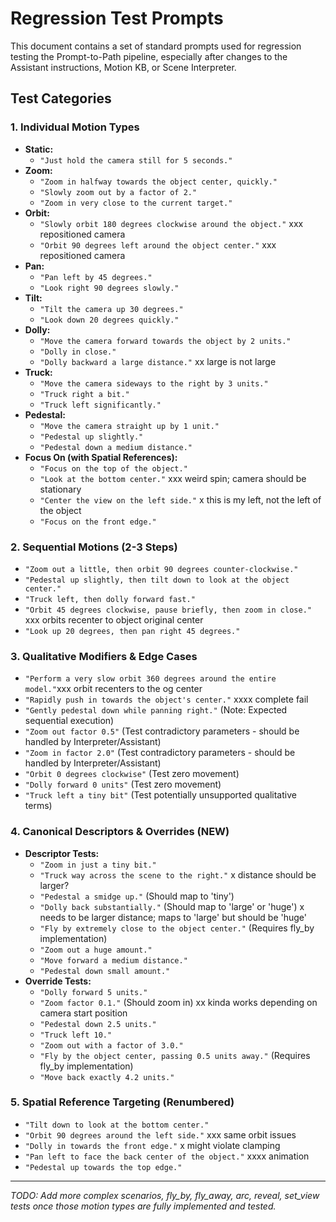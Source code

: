 # Regression Test Prompts

This document contains a set of standard prompts used for regression testing the Prompt-to-Path pipeline, especially after changes to the Assistant instructions, Motion KB, or Scene Interpreter.

## Test Categories

### 1. Individual Motion Types

*   **Static:**
    *   `"Just hold the camera still for 5 seconds."`
*   **Zoom:**
    *   `"Zoom in halfway towards the object center, quickly."`
    *   `"Slowly zoom out by a factor of 2."`
    *   `"Zoom in very close to the current target."`
*   **Orbit:**
    *   `"Slowly orbit 180 degrees clockwise around the object."` xxx repositioned camera
    *   `"Orbit 90 degrees left around the object center."` xxx repositioned camera
*   **Pan:**
    *   `"Pan left by 45 degrees."`
    *   `"Look right 90 degrees slowly."`
*   **Tilt:**
    *   `"Tilt the camera up 30 degrees."`
    *   `"Look down 20 degrees quickly."`
*   **Dolly:**
    *   `"Move the camera forward towards the object by 2 units."`
    *   `"Dolly in close."`
    *   `"Dolly backward a large distance."` xx large is not large
*   **Truck:**
    *   `"Move the camera sideways to the right by 3 units."`
    *   `"Truck right a bit."`
    *   `"Truck left significantly."`
*   **Pedestal:**
    *   `"Move the camera straight up by 1 unit."`
    *   `"Pedestal up slightly."`
    *   `"Pedestal down a medium distance."`
*   **Focus On (with Spatial References):**
    *   `"Focus on the top of the object."`
    *   `"Look at the bottom center."` xxx weird spin; camera should be stationary
    *   `"Center the view on the left side."` x this is my left, not the left of the object
    *   `"Focus on the front edge."` 

### 2. Sequential Motions (2-3 Steps)

*   `"Zoom out a little, then orbit 90 degrees counter-clockwise."`
*   `"Pedestal up slightly, then tilt down to look at the object center."`
*   `"Truck left, then dolly forward fast."`
*   `"Orbit 45 degrees clockwise, pause briefly, then zoom in close."` xxx orbits recenter to object original center
*   `"Look up 20 degrees, then pan right 45 degrees."`

### 3. Qualitative Modifiers & Edge Cases

*   `"Perform a very slow orbit 360 degrees around the entire model."`xxx orbit recenters to the og center
*   `"Rapidly push in towards the object's center."` xxxx complete fail
*   `"Gently pedestal down while panning right."` (Note: Expected sequential execution)
*   `"Zoom out factor 0.5"` (Test contradictory parameters - should be handled by Interpreter/Assistant)
*   `"Zoom in factor 2.0"` (Test contradictory parameters - should be handled by Interpreter/Assistant)
*   `"Orbit 0 degrees clockwise"` (Test zero movement)
*   `"Dolly forward 0 units"` (Test zero movement)
*   `"Truck left a tiny bit"` (Test potentially unsupported qualitative terms)

### 4. Canonical Descriptors & Overrides (NEW)

*   **Descriptor Tests:**
    *   `"Zoom in just a tiny bit."`
    *   `"Truck way across the scene to the right."` x distance should be larger?
    *   `"Pedestal a smidge up."` (Should map to 'tiny')
    *   `"Dolly back substantially."` (Should map to 'large' or 'huge') x needs to be larger distance; maps to 'large' but should be 'huge'
    *   `"Fly by extremely close to the object center."` (Requires fly_by implementation)
    *   `"Zoom out a huge amount."`
    *   `"Move forward a medium distance."`
    *   `"Pedestal down small amount."`
*   **Override Tests:**
    *   `"Dolly forward 5 units."`
    *   `"Zoom factor 0.1."` (Should zoom in) xx kinda works depending on camera start position
    *   `"Pedestal down 2.5 units."`
    *   `"Truck left 10."`
    *   `"Zoom out with a factor of 3.0."`
    *   `"Fly by the object center, passing 0.5 units away."` (Requires fly_by implementation)
    *   `"Move back exactly 4.2 units."`

### 5. Spatial Reference Targeting (Renumbered)

*   `"Tilt down to look at the bottom center."`
*   `"Orbit 90 degrees around the left side."` xxx same orbit issues
*   `"Dolly in towards the front edge."` x might violate clamping
*   `"Pan left to face the back center of the object."` xxxx animation
*   `"Pedestal up towards the top edge."`

---

*TODO: Add more complex scenarios, fly_by, fly_away, arc, reveal, set_view tests once those motion types are fully implemented and tested.* 